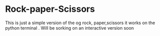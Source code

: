 # Rock-paper-Scissors
This is just a simple version of the og rock, paper,scissors it works on the python terminal .
Will be sorking on an interactive version soon
